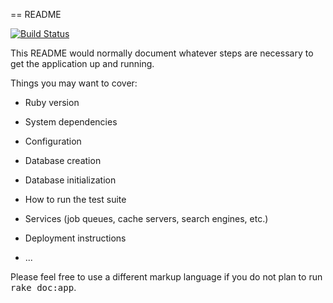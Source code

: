 == README

[![Build Status](https://travis-ci.org/amdj15/rg-bookstore-web.svg?branch=master)](https://travis-ci.org/amdj15/rg-bookstore-web)


This README would normally document whatever steps are necessary to get the
application up and running.

Things you may want to cover:

* Ruby version

* System dependencies

* Configuration

* Database creation

* Database initialization

* How to run the test suite

* Services (job queues, cache servers, search engines, etc.)

* Deployment instructions

* ...


Please feel free to use a different markup language if you do not plan to run
<tt>rake doc:app</tt>.
